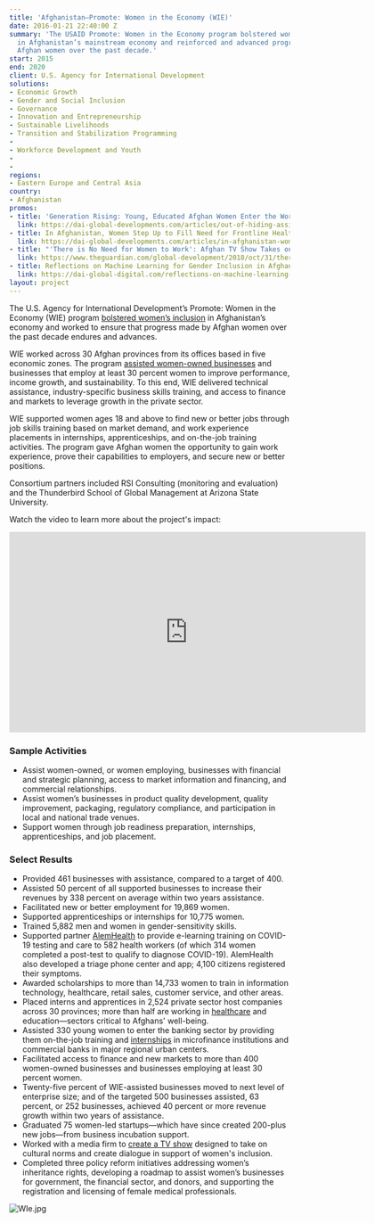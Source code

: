 ```yaml
---
title: 'Afghanistan—Promote: Women in the Economy (WIE)'
date: 2016-01-21 22:40:00 Z
summary: 'The USAID Promote: Women in the Economy program bolstered women’s inclusion
  in Afghanistan’s mainstream economy and reinforced and advanced progress made by
  Afghan women over the past decade.'
start: 2015
end: 2020
client: U.S. Agency for International Development
solutions:
- Economic Growth
- Gender and Social Inclusion
- Governance
- Innovation and Entrepreneurship
- Sustainable Livelihoods
- Transition and Stabilization Programming
- 
- Workforce Development and Youth
- 
- 
regions:
- Eastern Europe and Central Asia
country:
- Afghanistan
promos:
- title: 'Generation Rising: Young, Educated Afghan Women Enter the Workforce'
  link: https://dai-global-developments.com/articles/out-of-hiding-assisting-young-educated-women-in-afghanistan-to-finally-enter-the-workforce
- title: In Afghanistan, Women Step Up to Fill Need for Frontline Healthcare Workers
  link: https://dai-global-developments.com/articles/in-afghanistan-women-step-up-to-fill-need-for-frontline-healthcare-workers
- title: "'There is No Need for Women to Work': Afghan TV Show Takes on Patriarchy"
  link: https://www.theguardian.com/global-development/2018/oct/31/there-is-no-need-for-women-to-work-afghan-tv-show-takes-on-patriarchy
- title: Reflections on Machine Learning for Gender Inclusion in Afghanistan
  link: https://dai-global-digital.com/reflections-on-machine-learning-for-gender-inclusion-in-afghanistan.html
layout: project
---
```


The U.S. Agency for International Development’s Promote: Women in the Economy (WIE) program [bolstered women’s inclusion](http://dai-global-developments.com/articles/out-of-hiding-assisting-young-educated-women-in-afghanistan-to-finally-enter-the-workforce?utm_source=daidotcom) in Afghanistan’s economy and worked to ensure that progress made by Afghan women over the past decade endures and advances.

WIE worked across 30 Afghan provinces from its offices based in five economic zones. The program [assisted women-owned businesses](https://www.youtube.com/watch?v=vERAa1RX3cY) and businesses that employ at least 30 percent women to improve performance, income growth, and sustainability. To this end, WIE delivered technical assistance, industry-specific business skills training, and access to finance and markets to leverage growth in the private sector.

WIE supported women ages 18 and above to find new or better jobs through job skills training based on market demand, and work experience placements in internships, apprenticeships, and on-the-job training activities. The program gave Afghan women the opportunity to gain work experience, prove their capabilities to employers, and secure new or better positions.

Consortium partners included RSI Consulting (monitoring and evaluation) and the Thunderbird School of Global Management at Arizona State University.

Watch the video to learn more about the project's impact: 
<iframe src="https://player.vimeo.com/video/460701114" width="640" height="360" frameborder="0" allow="autoplay; fullscreen" allowfullscreen></iframe>

### Sample Activities

* Assist women-owned, or women employing, businesses with financial and strategic planning, access to market information and financing, and commercial relationships.
* Assist women’s businesses in product quality development, quality improvement, packaging, regulatory compliance, and participation in local and national trade venues.
* Support women through job readiness preparation, internships, apprenticeships, and job placement.

### Select Results

* Provided 461 businesses with assistance, compared to a target of 400.
* Assisted 50 percent of all supported businesses to increase their revenues by 338 percent on average within two years assistance.
* Facilitated new or better employment for 19,869 women.
* Supported apprenticeships or internships for 10,775 women.
* Trained 5,882 men and women in gender-sensitivity skills.
* Supported partner [AlemHealth](https://www.alemhealth.com/) to provide e-learning training on COVID-19 testing and care to 582 health workers (of which 314 women completed a post-test to qualify to diagnose COVID-19). AlemHealth also developed a triage phone center and app; 4,100 citizens registered their symptoms.
* Awarded scholarships to more than 14,733 women to train in information technology, healthcare, retail sales, customer service, and other areas. 
* Placed interns and apprentices in 2,524 private sector host companies across 30 provinces; more than half are working in [healthcare](https://dai-global-developments.com/articles/in-afghanistan-women-step-up-to-fill-need-for-frontline-healthcare-workers) and education—sectors critical to Afghans' well-being.
* Assisted 330 young women to enter the banking sector by providing them on-the-job training and [internships](https://reliefweb.int/report/afghanistan/usaid-microfinance-training-program-assists-young-afghan-women-enter-financial) in microfinance institutions and commercial banks in major regional urban centers.
* Facilitated access to finance and new markets to more than 400 women-owned businesses and businesses employing at least 30 percent women.
* Twenty-five percent of WIE-assisted businesses moved to next level of enterprise size; and of the targeted 500 businesses assisted, 63 percent, or 252 businesses, achieved 40 percent or more revenue growth within two years of assistance.
* Graduated 75 women-led startups—which have since created 200-plus new jobs—from business incubation support.
* Worked with a media firm to [create a TV show](https://www.theguardian.com/global-development/2018/oct/31/there-is-no-need-for-women-to-work-afghan-tv-show-takes-on-patriarchy?fbclid=IwAR0wOMiPzFr6P7AeDYqgvp_LY9pl8GGm2qpLkS-gSAWxaTBQAt3IGpZ58tU) designed to take on cultural norms and create dialogue in support of women's inclusion.
* Completed three policy reform initiatives addressing women’s inheritance rights, developing a roadmap to assist women’s businesses for government, the financial sector, and donors, and supporting the registration and licensing of female medical professionals. 

![WIe.jpg](/uploads/WIe.jpg)